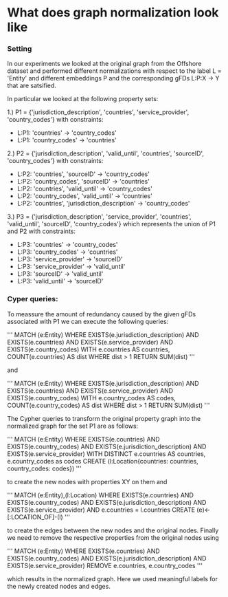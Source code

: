 # What does graph normalization look like

### Setting

In our experiments we looked at the original graph from the Offshore dataset and performed different normalizations with respect to the label L = 'Entity' and different embeddings P and the corresponding gFDs L:P:X -> Y that are satsified.

In particular we looked at the following property sets:

1.) P1 = {'jurisdiction_description', 'countries', 'service_provider', 'country_codes'} with constraints:

- L:P1: 'countries' -> 'country_codes'
- L:P1: 'country_codes' -> 'countries'


2.) P2 = {'jurisdiction_description', 'valid_until', 'countries', 'sourceID', 'country_codes'} with constraints:

- L:P2: 'countries', 'sourceID' -> 'country_codes'
- L:P2: 'country_codes', 'sourceID' -> 'countries'
- L:P2: 'countries', 'valid_until' -> 'country_codes'
- L:P2: 'country_codes', 'valid_until' -> 'countries'
- L:P2: 'countries', 'jurisdiction_description' -> 'country_codes'

3.) P3 = {'jurisdiction_description', 'service_provider', 'countries', 'valid_until', 'sourceID', 'country_codes'} which represents the union of P1 and P2 with constraints:

- L:P3: 'countries' -> 'country_codes'
- L:P3: 'country_codes' -> 'countries'
- L:P3: 'service_provider' -> 'sourceID'
- L:P3: 'service_provider' -> 'valid_until'
- L:P3: 'sourceID' -> 'valid_until'
- L:P3: 'valid_until' -> 'sourceID'


### Cyper queries:

To meassure the amount of redundancy caused by the given gFDs associated with P1 we can execute the following queries:

'''
MATCH (e:Entity) WHERE
EXISTS(e.jurisdiction_description) AND
EXISTS(e.countries) AND
EXISTS(e.service_provider) AND
EXISTS(e.country_codes)
WITH e.countries AS countries, COUNT(e.countries) AS dist WHERE dist > 1
RETURN SUM(dist)
'''

and

'''
MATCH (e:Entity) WHERE
EXISTS(e.jurisdiction_description) AND
EXISTS(e.countries) AND
EXISTS(e.service_provider) AND
EXISTS(e.country_codes)
WITH e.country_codes AS codes, COUNT(e.country_codes) AS dist WHERE dist > 1
RETURN SUM(dist)
'''


The Cypher queries to transform the original property graph into the normalized graph for the set P1 are as follows:

'''
MATCH (e:Entity)
WHERE EXISTS(e.countries) AND EXISTS(e.country_codes) AND EXISTS(e.jurisdiction_description) AND EXISTS(e.service_provider)
WITH DISTINCT e.countries AS countries, e.country_codes as codes
CREATE (l:Location{countries: countries, country_codes: codes})
'''

to create the new nodes with properties XY on them and

'''
MATCH (e:Entity),(l:Location)
WHERE EXISTS(e.countries) AND EXISTS(e.country_codes) AND EXISTS(e.jurisdiction_description) AND EXISTS(e.service_provider) AND
e.countries = l.countries
CREATE (e)<-[:LOCATION_OF]-(l)
'''

to create the edges between the new nodes and the original nodes. Finally we need to remove the respective properties from the original nodes using

'''
MATCH (e:Entity)
WHERE EXISTS(e.countries) AND EXISTS(e.country_codes) AND EXISTS(e.jurisdiction_description) AND EXISTS(e.service_provider)
REMOVE e.countries, e.country_codes
'''

which results in the normalized graph. Here we used meaningful labels for the newly created nodes and edges.

